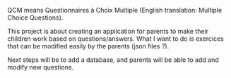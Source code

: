 QCM means Questionnaires à Choix Multiple (English translation: Multiple Choice Questions). 

This project is about creating an application for parents to make their children work based on questions/answers. What I want to do is exercices that can be modified easily by the parents (json files ?). 

Next steps will be to add a database, and parents will be able to add and modify new questions.

